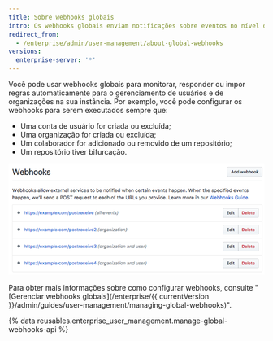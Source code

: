 ```yaml
---
title: Sobre webhooks globais
intro: Os webhooks globais enviam notificações sobre eventos no nível da instância.
redirect_from:
  - /enterprise/admin/user-management/about-global-webhooks
versions:
  enterprise-server: '*'
---
```


Você pode usar webhooks globais para monitorar, responder ou impor regras automaticamente para o gerenciamento de usuários e de organizações na sua instância. Por exemplo, você pode configurar os webhooks para serem executados sempre que:
- Uma conta de usuário for criada ou excluída;
- Uma organização for criada ou excluída;
- Um colaborador for adicionado ou removido de um repositório;
- Um repositório tiver bifurcação.

![Lista de webhooks globais](/assets/images/enterprise/site-admin-settings/list-of-global-webhooks.png)

Para obter mais informações sobre como configurar webhooks, consulte "[Gerenciar webhooks globais](/enterprise/{{ currentVersion }}/admin/guides/user-management/managing-global-webhooks)".

{% data reusables.enterprise_user_management.manage-global-webhooks-api %}
